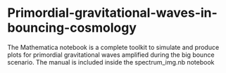 # Primordial-gravitational-waves-in-bouncing-cosmology

The Mathematica notebook is a complete toolkit to simulate and produce plots for primordial gravitational waves amplified during the big bounce scenario.
The manual is included inside the spectrum_img.nb notebook
